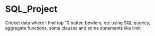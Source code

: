 # SQL_Project
 Cricket data where I find top 10 batter, bowlers, etc using SQL queries, aggregate functions, some clauses and some statements like limit
